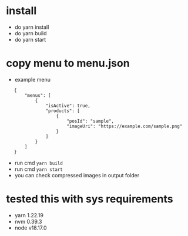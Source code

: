 # install
 
 - do yarn install
 - do yarn build
 - do yarn start

 # copy menu to menu.json

 - example menu

 ```
    {
        "menus": [
            {
                "isActive": true,
                "products": [
                    {
                        "posId": "sample",
                        "imageUri": "https://example.com/sample.png"
                    }
                ]
            }
        ]
    }

 ```

 - run cmd `yarn build`
 - run cmd `yarn start`
 - you can check compressed images in output folder

 # tested this with sys requirements
 - yarn 1.22.19
 - nvm 0.39.3
 - node v18.17.0

